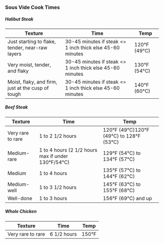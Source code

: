### Sous Vide Cook Times 

##### Halibut Steak 
| Texture                                           | Time                                                        | Temp         |
|---------------------------------------------------|-------------------------------------------------------------|--------------|
| Just starting to flake, tender, near-raw layers   | 30-45 minutes if steak <= 1 inch thick else 45-60 minutes   | 120°F (49°C) |
| Very moist, tender, and flaky                     | 30-45 minutes if steak <= 1 inch thick else 45-60 minutes   | 130°F (54°C) |
| Moist, flaky, and firm, just at the cusp of tough | 30-45 minutes if steak <= 1 inch thick else 45-60 minutes   | 140°F (60°C) |

##### Beef Steak
| Texture           | Time                                               | Temp                                     |
|-------------------|----------------------------------------------------|------------------------------------------|
| Very rare to rare | 1 to 2 1/2 hours                                   | 120°F (49°C)120°F (49°C) to 128°F (53°C) |
| Medium-rare       | 1 to 4 hours (2 1/2 hours max if under 130°F/54°C) | 129°F (54°C) to 134°F (57°C)             |
| Medium            | 1 to 4 hours                                       | 135°F (57°C) to 144°F (62°C)             |
| Medium-well       | 1 to 3 1/2 hours                                   | 145°F (63°C) to 155°F (68°C)             |
| Well-done         | 1 to 3 hours                                       | 156°F (69°C) and up                      |
##### Whole Chicken
| Texture           | Time            | Temp  |
|-------------------|-----------------|-------|
| Very rare to rare |6 1/2 hours      | 150°F |

